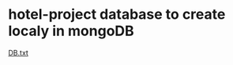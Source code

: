 # hotel-project database to create localy in mongoDB


[DB.txt](https://github.com/shirelMines/hotel-project/files/7279608/DB.txt)
